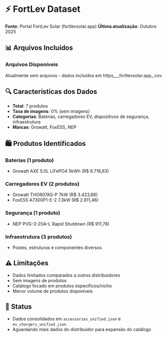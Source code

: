 # ⚡ FortLev Dataset

**Fonte**: Portal FortLev Solar (fortlevsolar.app)
**Última atualização**: Outubro 2025

## 📊 Arquivos Incluídos

### Arquivos Disponíveis

Atualmente sem arquivos - dados incluídos em https___fortlevsolar.app_.csv

## 🔍 Características dos Dados

- **Total**: 7 produtos
- **Taxa de imagens**: 0% (sem imagens)
- **Categorias**: Baterias, carregadores EV, dispositivos de segurança, infraestrutura
- **Marcas**: Growatt, FoxESS, NEP

## 🛍️ Produtos Identificados

### Baterias (1 produto)

- Growatt AXE 5.0L LiFePO4 5kWh (R$ 6.716,83)

### Carregadores EV (2 produtos)

- Growatt THOR07AS-P 7kW (R$ 3.423,66)
- FoxESS A7300P1-E-2 7.3kW (R$ 2.811,46)

### Segurança (1 produto)

- NEP PVG-3-20A-L Rapid Shutdown (R$ 911,78)

### Infraestrutura (3 produtos)

- Postes, estruturas e componentes diversos

## ⚠️ Limitações

- Dados limitados comparados a outros distribuidores
- Sem imagens de produtos
- Catálogo focado em produtos específicos/nicho
- Menor volume de produtos disponíveis

## 🔄 Status

- Dados consolidados em `accessories_unified.json` e `ev_chargers_unified.json`
- Aguardando mais dados do distribuidor para expansão do catálogo
